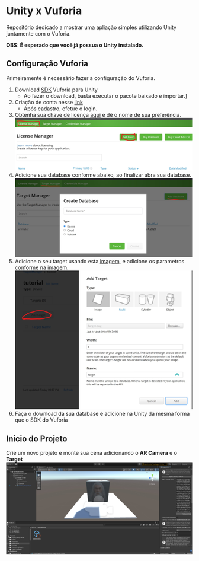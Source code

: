 # Unity x Vuforia

Repositório dedicado a mostrar uma apliação simples utilizando Unity juntamente com o Vuforia.

**OBS: É esperado que você já possua o Unity instalado.**

## Configuração Vuforia
Primeiramente é necessário fazer a configuração do Vuforia.

 1. Download [SDK](https://developer.vuforia.com/downloads/sdk) Vuforia para Unity
	 - Ao fazer o download, basta executar o pacote baixado e importar.]
 2. Criação de conta nesse [link](https://developer.vuforia.com/vui/auth/register)
	 - Após cadastro, efetue o login.
 3. Obtenha sua chave de licença [aqui](https://developer.vuforia.com/vui/develop/licenses) e dê o nome de sua preferência.
    ![alt text](assets/vuforia-license-1.jpg "Vuforia License")
 4. Adicione sua database conforme abaixo, ao finalizar abra sua database.
    ![alt text](assets/vuforia-database-1.jpg "Vuforia Database")
 5. Adicione o seu target usando esta [imagem](assets/Target.png "Target.png"), e adicione os parametros conforme na imagem.
    ![alt text](assets/vuforia-target-1.jpg "Vuforia Target")
 6. Faça o download da sua database e adicione na Unity da mesma forma que o SDK do Vuforia

## Inicio do Projeto
  Crie um novo projeto e monte sua cena adicionando o **AR Camera** e o **Target**
  ![alt text](assets/unity-scene-1.jpg "Unity Scene")

